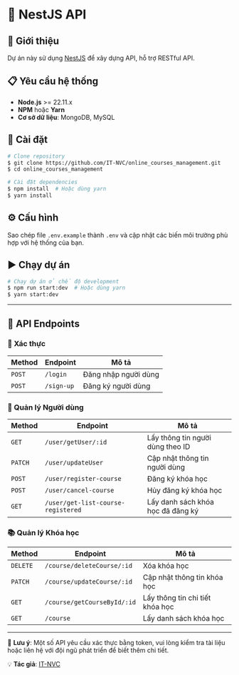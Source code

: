 # 📌 NestJS API

## 📖 Giới thiệu
Dự án này sử dụng [NestJS](https://nestjs.com/) để xây dựng API, hỗ trợ RESTful API.

## 📋 Yêu cầu hệ thống
- **Node.js** >= 22.11.x
- **NPM** hoặc **Yarn**
- **Cơ sở dữ liệu**: MongoDB, MySQL

## 🚀 Cài đặt
```sh
# Clone repository
$ git clone https://github.com/IT-NVC/online_courses_management.git
$ cd online_courses_management

# Cài đặt dependencies
$ npm install  # Hoặc dùng yarn
$ yarn install
```

## ⚙️ Cấu hình
Sao chép file `.env.example` thành `.env` và cập nhật các biến môi trường phù hợp với hệ thống của bạn.

## ▶️ Chạy dự án
```sh
# Chạy dự án ở chế độ development
$ npm run start:dev  # Hoặc dùng yarn
$ yarn start:dev
```

---

## 📌 API Endpoints

### 🔑 Xác thực
| Method | Endpoint   | Mô tả                  |
|--------|-----------|------------------------|
| `POST` | `/login`  | Đăng nhập người dùng   |
| `POST` | `/sign-up` | Đăng ký người dùng     |

### 👤 Quản lý Người dùng
| Method  | Endpoint                  | Mô tả                            |
|---------|---------------------------|----------------------------------|
| `GET`   | `/user/getUser/:id`       | Lấy thông tin người dùng theo ID |
| `PATCH` | `/user/updateUser`        | Cập nhật thông tin người dùng    |
| `POST`  | `/user/register-course`   | Đăng ký khóa học                 |
| `POST`  | `/user/cancel-course`     | Hủy đăng ký khóa học             |
| `GET`   | `/user/get-list-course-registered` | Lấy danh sách khóa học đã đăng ký |

### 📚 Quản lý Khóa học
| Method  | Endpoint                     | Mô tả                           |
|---------|------------------------------|---------------------------------|
| `DELETE` | `/course/deleteCourse/:id`  | Xóa khóa học                    |
| `PATCH`  | `/course/updateCourse/:id`  | Cập nhật thông tin khóa học     |
| `GET`    | `/course/getCourseById/:id` | Lấy thông tin chi tiết khóa học |
| `GET`    | `/course`                   | Lấy danh sách khóa học          |

---

📌 **Lưu ý**: Một số API yêu cầu xác thực bằng token, vui lòng kiểm tra tài liệu hoặc liên hệ với đội ngũ phát triển để biết thêm chi tiết.

💡 **Tác giả**: [IT-NVC](https://github.com/IT-NVC)


